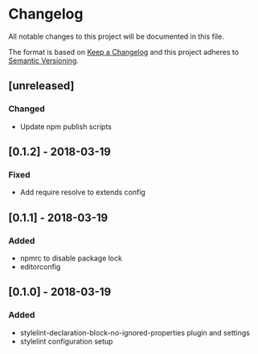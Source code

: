 # Changelog
All notable changes to this project will be documented in this file.

The format is based on [Keep a Changelog](http://keepachangelog.com/en/1.0.0/)
and this project adheres to [Semantic Versioning](http://semver.org/spec/v2.0.0.html).

## [unreleased]
### Changed
- Update npm publish scripts

## [0.1.2] - 2018-03-19
### Fixed
- Add require resolve to extends config

## [0.1.1] - 2018-03-19
### Added
- npmrc to disable package lock
- editorconfig

## [0.1.0] - 2018-03-19
### Added
- stylelint-declaration-block-no-ignored-properties plugin and settings
- stylelint configuration setup
